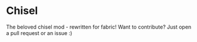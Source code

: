 # Chisel
The beloved chisel mod - rewritten for fabric!
Want to contribute? Just open a pull request or an issue :)
